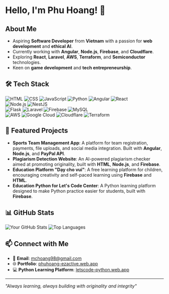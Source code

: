 

# Hello, I'm Phu Hoang! 👋

## About Me
- Aspiring **Software Developer** from **Vietnam** with a passion for **web development** and **ethical AI**.
- Currently working with **Angular**, **Node.js**, **Firebase**, and **Cloudflare**.
- Exploring **React**, **Laravel**, **AWS**, **Terraform**, and **Semiconductor** technologies.
- Keen on **game development** and **tech entrepreneurship**.

## 🛠 Tech Stack
![HTML](https://img.shields.io/badge/HTML-E34F26?style=flat-square&logo=html5&logoColor=white) ![CSS](https://img.shields.io/badge/CSS-1572B6?style=flat-square&logo=css3&logoColor=white) ![JavaScript](https://img.shields.io/badge/JavaScript-F7DF1E?style=flat-square&logo=javascript&logoColor=black) ![Python](https://img.shields.io/badge/Python-3776AB?style=flat-square&logo=python&logoColor=white)
![Angular](https://img.shields.io/badge/Angular-DD0031?style=flat-square&logo=angular&logoColor=white) ![React](https://img.shields.io/badge/React-61DAFB?style=flat-square&logo=react&logoColor=black)  
![Node.js](https://img.shields.io/badge/Node.js-339933?style=flat-square&logo=node.js&logoColor=white) ![NestJS](https://img.shields.io/badge/NestJS-E0234E?style=flat-square&logo=nestjs&logoColor=white)  
![Flask](https://img.shields.io/badge/Flask-000000?style=flat-square&logo=flask&logoColor=white) ![Laravel](https://img.shields.io/badge/Laravel-FF2D20?style=flat-square&logo=laravel&logoColor=white) ![Firebase](https://img.shields.io/badge/Firebase-FFCA28?style=flat-square&logo=firebase&logoColor=black) ![MySQL](https://img.shields.io/badge/MySQL-4479A1?style=flat-square&logo=mysql&logoColor=white)  
![AWS](https://img.shields.io/badge/AWS-232F3E?style=flat-square&logo=amazon-aws&logoColor=white) ![Google Cloud](https://img.shields.io/badge/Google_Cloud-4285F4?style=flat-square&logo=google-cloud&logoColor=white) ![Cloudflare](https://img.shields.io/badge/Cloudflare-F38020?style=flat-square&logo=cloudflare&logoColor=white) ![Terraform](https://img.shields.io/badge/Terraform-623CE4?style=flat-square&logo=terraform&logoColor=white)

## 🚀 Featured Projects
- **Sports Team Management App**: A platform for team registration, payments, file uploads, and social media integration. Built with **Angular**, **Node.js**, and **PayPal API**.
- **Plagiarism Detection Website**: An AI-powered plagiarism checker aimed at promoting originality, built with **HTML**, **Node.js**, and **Firebase**.
- **Education Platform "Dạy cho vui"**: A free learning platform for children, encouraging creativity and self-paced learning using **Firebase** and **HTML**.
- **Education Python for Let's Code Center**: A Python learning platform designed to make Python practice easier for students, built with **Firebase**.

## 📊 GitHub Stats
![Your GitHub Stats](https://github-readme-stats.vercel.app/api?username=mchoang98&show_icons=true&theme=radical)
![Top Languages](https://github-readme-stats.vercel.app/api/top-langs/?username=mchoang98&layout=compact&theme=radical)

## 📫 Connect with Me
- 📧 **Email**: [mchoang98@gmail.com](mailto:mchoang98@gmail.com)
- 🌐 **Portfolio**: [phuhoang-ezactive.web.app](https://phuhoang-ezactive.web.app)
- 💻 **Python Learning Platform**: [letscode-python.web.app](https://letscode-python.web.app)

---

_"Always learning, always building with originality and integrity"_


